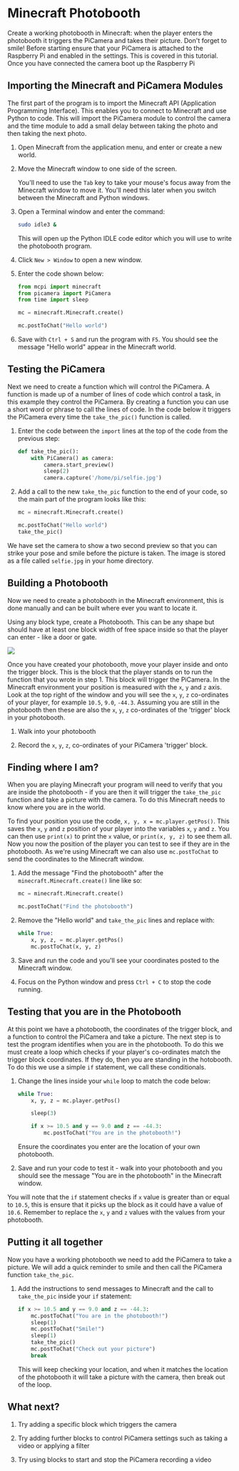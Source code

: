 # Minecraft Photobooth

Create a working photobooth in Minecraft: when the player enters the photobooth it triggers the PiCamera and takes their picture. Don't forget to smile!  Before starting ensure that your PiCamera is attached to the Raspberry Pi and enabled in the settings.  This is covered in this tutorial.  Once you have connected the camera boot up the Raspberry Pi

## Importing the Minecraft and PiCamera Modules

The first part of the program is to import the Minecraft API (Application Programming Interface). This enables you to connect to Minecraft and use Python to code. This will import the PiCamera module to control the camera and the time module to add a small delay between taking the photo and then taking the next photo.

1. Open Minecraft from the application menu, and enter or create a new world.

1. Move the Minecraft window to one side of the screen.

    You'll need to use the `Tab` key to take your mouse's focus away from the Minecraft window to move it. You'll need this later when you switch between the Minecraft and Python windows.

1. Open a Terminal window and enter the command:

    ```bash
    sudo idle3 &
    ```

    This will open up the Python IDLE code editor which you will use to write the photobooth program.

1. Click `New > Window` to open a new window.

1. Enter the code shown below:

	``` python
	from mcpi import minecraft
	from picamera import PiCamera
	from time import sleep

	mc = minecraft.Minecraft.create()

	mc.postToChat("Hello world")
	```

1. Save with `Ctrl + S` and run the program with `F5`. You should see the message "Hello world" appear in the Minecraft world.

## Testing the PiCamera

Next we need to create a function which will control the PiCamera. A function is made up of a number of lines of code which control a task, in this example they control the PiCamera. By creating a function you can use a short word or phrase to call the lines of code. In the code below it triggers the PiCamera every time the `take_the_pic()` function is called.

1. Enter the code between the `import` lines at the top of the code from the previous step:

    ``` python
    def take_the_pic():
    	with PiCamera() as camera:
    		camera.start_preview()
    		sleep(2)
    		camera.capture('/home/pi/selfie.jpg')
    ```

1. Add a call to the new `take_the_pic` function to the end of your code, so the main part of the program looks like this:

    ```python
    mc = minecraft.Minecraft.create()

    mc.postToChat("Hello world")
    take_the_pic()
    ```

We have set the camera to show a two second preview so that you can strike your pose and smile before the picture is taken. The image is stored as a file called `selfie.jpg` in your home directory.

## Building a Photobooth

Now we need to create a photobooth in the Minecraft environment, this is done manually and can be built where ever you want to locate it.

Using any block type, create a Photobooth. This can be any shape but should have at least one block width of free space inside so that the player can enter - like a door or gate.

![](images/Photobooth.jpg)

Once you have created your photobooth, move your player inside and onto the trigger block. This is the block that the player stands on to run the function that you wrote in step 1. This block will trigger the PiCamera. In the Minecraft environment your position is measured with the `x`, `y` and `z` axis. Look at the top right of the window and you will see the `x`, `y`, `z` co-ordinates of your player, for example `10.5`, `9.0`, `-44.3`. Assuming you are still in the photobooth then these are also the `x`, `y`, `z` co-ordinates of the 'trigger' block in your photobooth.

1. Walk into your photobooth

1. Record the `x`, `y`, `z`, co-ordinates of your PiCamera 'trigger' block.

## Finding where I am?

When you are playing Minecraft your program will need to verify that you are inside the photobooth - if you are then it will trigger the `take_the_pic` function and take a picture with the camera. To do this Minecraft needs to know where you are in the world.

To find your position you use the code, `x, y, x = mc.player.getPos()`.  This saves the `x`, `y` and `z` position of your player into the variables `x`, `y` and `z`.  You can then use `print(x)` to print the `x` value, or `print(x, y, z)` to see them all. Now you now the position of the player you can test to see if they are in the photobooth. As we're using Minecraft we can also use `mc.postToChat` to send the coordinates to the Minecraft window.

1. Add the message "Find the photobooth" after the `minecraft.Minecraft.create()` line like so:

    ```python
    mc = minecraft.Minecraft.create()

    mc.postToChat("Find the photobooth")
    ```

1. Remove the "Hello world" and `take_the_pic` lines and replace with:

    ``` python
	while True:
		x, y, z, = mc.player.getPos()
		mc.postToChat(x, y, z)
    ```

1. Save and run the code and you'll see your coordinates posted to the Minecraft window.

1. Focus on the Python window and press `Ctrl + C` to stop the code running.

## Testing that you are in the Photobooth

At this point we have a photobooth, the coordinates of the trigger block, and a function to control the PiCamera and take a picture. The next step is to test the program identifies when you are in the photobooth. To do this we must create a loop which checks if your player's co-ordinates match the trigger block coordinates. If they do, then you are standing in the hotobooth. To do this we use a simple `if` statement, we call these conditionals.

1. Change the lines inside your `while` loop to match the code below:

    ```python
    while True:
        x, y, z = mc.player.getPos()

    	sleep(3)

    	if x >= 10.5 and y == 9.0 and z == -44.3:
    	    mc.postToChat("You are in the photobooth!")
    ```

    Ensure the coordinates you enter are the location of your own photobooth.

1. Save and run your code to test it - walk into your photobooth and you should see the message "You are in the photobooth" in the Minecraft window.

You will note that the `if` statement checks if `x` value is greater than or equal to `10.5`, this is ensure that it picks up the block as it could have a value of `10.6`. Remember to replace the `x`, `y` and `z` values with the values from your photobooth.

## Putting it all together

Now you have a working photobooth we need to add the PiCamera to take a picture. We will add a quick reminder to smile and then call the PiCamera function `take_the_pic`.

1. Add the instructions to send messages to Minecraft and the call to `take_the_pic` inside your `if` statement:

    ```python
    if x >= 10.5 and y == 9.0 and z == -44.3:
        mc.postToChat("You are in the photobooth!")
        sleep(1)
        mc.postToChat("Smile!")
        sleep(1)
        take_the_pic()
        mc.postToChat("Check out your picture")
        break
    ```

    This will keep checking your location, and when it matches the location of the photobooth it will take a picture with the camera, then break out of the loop.

## What next?

1. Try adding a specific block which triggers the camera

1. Try adding further blocks to control PiCamera settings such as taking a video or applying a filter

1. Try using blocks to start and stop the PiCamera recording a video

